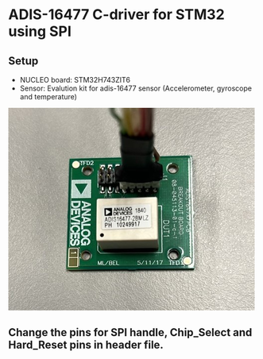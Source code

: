 # ADIS-16477 C-driver for STM32 using SPI


## Setup
* NUCLEO board: STM32H743ZIT6
* Sensor: Evalution kit for adis-16477 sensor (Accelerometer, gyroscope and temperature)

![Alt Text](./Pictures/board.jpg)


## Change the pins for SPI handle, Chip_Select and Hard_Reset pins in header file.


